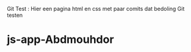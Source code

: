 Git Test :
Hier een pagina html en css met paar comits dat bedoling Git testen  
# js-app-Abdmouhdor
